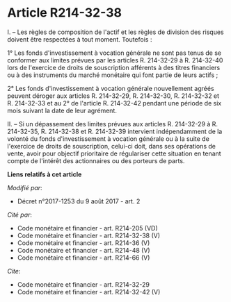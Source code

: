 # Article R214-32-38

I. – Les règles de composition de l'actif et les règles de division des risques doivent être respectées à tout moment.
Toutefois :

1° Les fonds d'investissement à vocation générale ne sont pas tenus de se conformer aux limites prévues par les articles R.
214-32-29 à R. 214-32-40 lors de l'exercice de droits de souscription afférents à des titres financiers ou à des instruments
du marché monétaire qui font partie de leurs actifs ;

2° Les fonds d'investissement à vocation générale nouvellement agréés peuvent déroger aux articles R. 214-32-29, R.
214-32-30, R. 214-32-32 et R. 214-32-33 et au 2° de l'article R. 214-32-42 pendant une période de six mois suivant la date de
leur agrément.

II. – Si un dépassement des limites prévues aux articles R. 214-32-29 à R. 214-32-35, R. 214-32-38 et R. 214-32-39 intervient
indépendamment de la volonté du fonds d'investissement à vocation générale ou à la suite de l'exercice de droits de
souscription, celui-ci doit, dans ses opérations de vente, avoir pour objectif prioritaire de régulariser cette situation en
tenant compte de l'intérêt des actionnaires ou des porteurs de parts.

**Liens relatifs à cet article**

_Modifié par_:

  - Décret n°2017-1253 du 9 août 2017 - art. 2

_Cité par_:

  - Code monétaire et financier - art. R214-205 (VD)
  - Code monétaire et financier - art. R214-32-38 (V)
  - Code monétaire et financier - art. R214-36 (V)
  - Code monétaire et financier - art. R214-48 (V)
  - Code monétaire et financier - art. R214-66 (V)

_Cite_:

  - Code monétaire et financier - art. R214-32-29
  - Code monétaire et financier - art. R214-32-42 (V)
